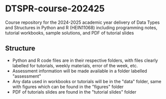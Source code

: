 # DTSPR-course-202425
Course repository for the 2024-2025 academic year delivery of Data Types and Structures in Python and R (HEIN11068) including programming notes, tutorial workbooks, sample solutions, and PDF of tutorial slides

## Structure 
* Python and R code files are in their respective folders, with files clearly labelled for tutorials, weekly materials, error of the week, etc.
* Assessment information will be made available in a folder labelled "assessment"
* Any data used in workbooks or tutorials will be in the "data" folder, same with figures which can be found in the "figures" folder
* PDF of tutorials slides are found in the "tutorial slides" folder


